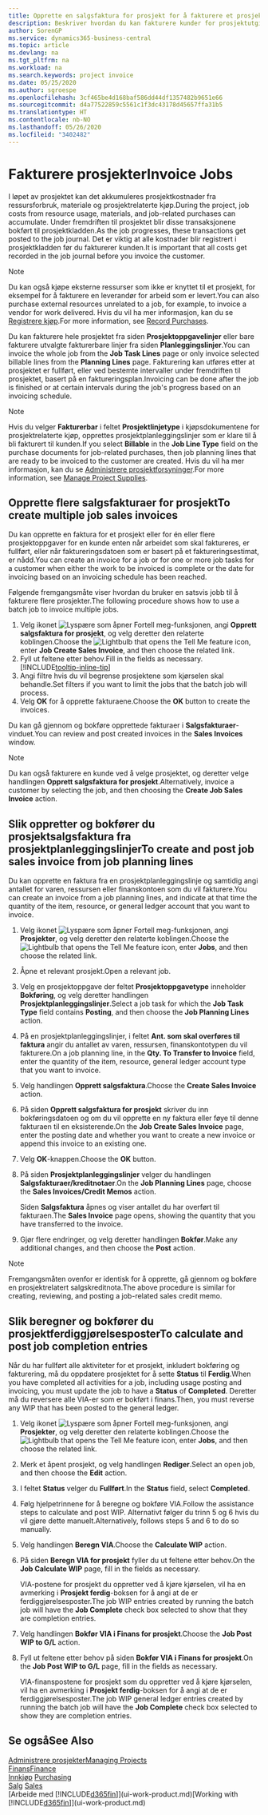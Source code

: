```yaml
---
title: Opprette en salgsfaktura for prosjekt for å fakturere et prosjekt | Microsoft-dokumentasjon
description: Beskriver hvordan du kan fakturere kunder for prosjektutgifter etter hvert som et prosjekt skrider frem.
author: SorenGP
ms.service: dynamics365-business-central
ms.topic: article
ms.devlang: na
ms.tgt_pltfrm: na
ms.workload: na
ms.search.keywords: project invoice
ms.date: 05/25/2020
ms.author: sgroespe
ms.openlocfilehash: 3cf465be4d168baf586dd44df1357482b9651e66
ms.sourcegitcommit: d4a77522859c5561c1f3dc43178d45657ffa31b5
ms.translationtype: HT
ms.contentlocale: nb-NO
ms.lasthandoff: 05/26/2020
ms.locfileid: "3402482"
---
```

# <a name="invoice-jobs"></a><span data-ttu-id="1e18a-103">Fakturere prosjekter</span><span class="sxs-lookup"><span data-stu-id="1e18a-103">Invoice Jobs</span></span>
<span data-ttu-id="1e18a-104">I løpet av prosjektet kan det akkumuleres prosjektkostnader fra ressursforbruk, materiale og prosjektrelaterte kjøp.</span><span class="sxs-lookup"><span data-stu-id="1e18a-104">During the project, job costs from resource usage, materials, and job-related purchases can accumulate.</span></span> <span data-ttu-id="1e18a-105">Under fremdriften til prosjektet blir disse transaksjonene bokført til prosjektkladden.</span><span class="sxs-lookup"><span data-stu-id="1e18a-105">As the job progresses, these transactions get posted to the job journal.</span></span> <span data-ttu-id="1e18a-106">Det er viktig at alle kostnader blir registrert i prosjektkladden før du fakturerer kunden.</span><span class="sxs-lookup"><span data-stu-id="1e18a-106">It is important that all costs get recorded in the job journal before you invoice the customer.</span></span>

> [!NOTE]
> <span data-ttu-id="1e18a-107">Du kan også kjøpe eksterne ressurser som ikke er knyttet til et prosjekt, for eksempel for å fakturere en leverandør for arbeid som er levert.</span><span class="sxs-lookup"><span data-stu-id="1e18a-107">You can also purchase external resources unrelated to a job, for example, to invoice a vendor for work delivered.</span></span> <span data-ttu-id="1e18a-108">Hvis du vil ha mer informasjon, kan du se [Registrere kjøp](purchasing-how-record-purchases.md).</span><span class="sxs-lookup"><span data-stu-id="1e18a-108">For more information, see [Record Purchases](purchasing-how-record-purchases.md).</span></span>

<span data-ttu-id="1e18a-109">Du kan fakturere hele prosjektet fra siden **Prosjektoppgavelinjer** eller bare fakturere utvalgte fakturerbare linjer fra siden **Planleggingslinjer**.</span><span class="sxs-lookup"><span data-stu-id="1e18a-109">You can invoice the whole job from the **Job Task Lines** page or only invoice selected billable lines from the **Planning Lines** page.</span></span> <span data-ttu-id="1e18a-110">Fakturering kan utføres etter at prosjektet er fullført, eller ved bestemte intervaller under fremdriften til prosjektet, basert på en faktureringsplan.</span><span class="sxs-lookup"><span data-stu-id="1e18a-110">Invoicing can be done after the job is finished or at certain intervals during the job's progress based on an invoicing schedule.</span></span>

> [!NOTE]  
> <span data-ttu-id="1e18a-111">Hvis du velger **Fakturerbar** i feltet **Prosjektlinjetype** i kjøpsdokumentene for prosjektrelaterte kjøp, opprettes prosjektplanleggingslinjer som er klare til å bli fakturert til kunden.</span><span class="sxs-lookup"><span data-stu-id="1e18a-111">If you select **Billable** in the **Job Line Type** field on the purchase documents for job-related purchases, then job planning lines that are ready to be invoiced to the customer are created.</span></span> <span data-ttu-id="1e18a-112">Hvis du vil ha mer informasjon, kan du se [Administrere prosjektforsyninger](projects-how-manage-project-supplies.md).</span><span class="sxs-lookup"><span data-stu-id="1e18a-112">For more information, see [Manage Project Supplies](projects-how-manage-project-supplies.md).</span></span>

## <a name="to-create-multiple-job-sales-invoices"></a><span data-ttu-id="1e18a-113">Opprette flere salgsfakturaer for prosjekt</span><span class="sxs-lookup"><span data-stu-id="1e18a-113">To create multiple job sales invoices</span></span>
<span data-ttu-id="1e18a-114">Du kan opprette en faktura for et prosjekt eller for én eller flere prosjektoppgaver for en kunde enten når arbeidet som skal faktureres, er fullført, eller når faktureringsdatoen som er basert på et faktureringsestimat, er nådd.</span><span class="sxs-lookup"><span data-stu-id="1e18a-114">You can create an invoice for a job or for one or more job tasks for a customer when either the work to be invoiced is complete or the date for invoicing based on an invoicing schedule has been reached.</span></span>

<span data-ttu-id="1e18a-115">Følgende fremgangsmåte viser hvordan du bruker en satsvis jobb til å fakturere flere prosjekter.</span><span class="sxs-lookup"><span data-stu-id="1e18a-115">The following procedure shows how to use a batch job to invoice multiple jobs.</span></span>  

1. <span data-ttu-id="1e18a-116">Velg ikonet ![Lyspære som åpner Fortell meg-funksjonen](media/ui-search/search_small.png "Fortell hva du vil gjøre"), angi **Opprett salgsfaktura for prosjekt**, og velg deretter den relaterte koblingen.</span><span class="sxs-lookup"><span data-stu-id="1e18a-116">Choose the ![Lightbulb that opens the Tell Me feature](media/ui-search/search_small.png "Tell me what you want to do") icon, enter **Job Create Sales Invoice**, and then choose the related link.</span></span>  
2. <span data-ttu-id="1e18a-117">Fyll ut feltene etter behov.</span><span class="sxs-lookup"><span data-stu-id="1e18a-117">Fill in the fields as necessary.</span></span> [!INCLUDE[tooltip-inline-tip](includes/tooltip-inline-tip_md.md)]
3. <span data-ttu-id="1e18a-118">Angi filtre hvis du vil begrense prosjektene som kjørselen skal behandle.</span><span class="sxs-lookup"><span data-stu-id="1e18a-118">Set filters if you want to limit the jobs that the batch job will process.</span></span>
4. <span data-ttu-id="1e18a-119">Velg **OK** for å opprette fakturaene.</span><span class="sxs-lookup"><span data-stu-id="1e18a-119">Choose the **OK** button to create the invoices.</span></span>  

<span data-ttu-id="1e18a-120">Du kan gå gjennom og bokføre opprettede fakturaer i **Salgsfakturaer**-vinduet.</span><span class="sxs-lookup"><span data-stu-id="1e18a-120">You can review and post created invoices in the **Sales Invoices** window.</span></span>

> [!NOTE]
> <span data-ttu-id="1e18a-121">Du kan også fakturere en kunde ved å velge prosjektet, og deretter velge handlingen **Opprett salgsfaktura for prosjekt**.</span><span class="sxs-lookup"><span data-stu-id="1e18a-121">Alternatively, invoice a customer by selecting the job, and then choosing the **Create Job Sales Invoice** action.</span></span> 

## <a name="to-create-and-post-job-sales-invoice-from-job-planning-lines"></a><span data-ttu-id="1e18a-122">Slik oppretter og bokfører du prosjektsalgsfaktura fra prosjektplanleggingslinjer</span><span class="sxs-lookup"><span data-stu-id="1e18a-122">To create and post job sales invoice from job planning lines</span></span>
<span data-ttu-id="1e18a-123">Du kan opprette en faktura fra en prosjektplanleggingslinje og samtidig angi antallet for varen, ressursen eller finanskontoen som du vil fakturere.</span><span class="sxs-lookup"><span data-stu-id="1e18a-123">You can create an invoice from a job planning lines, and indicate at that time the quantity of the item, resource, or general ledger account that you want to invoice.</span></span>

1. <span data-ttu-id="1e18a-124">Velg ikonet ![Lyspære som åpner Fortell meg-funksjonen](media/ui-search/search_small.png "Fortell hva du vil gjøre"), angi **Prosjekter**, og velg deretter den relaterte koblingen.</span><span class="sxs-lookup"><span data-stu-id="1e18a-124">Choose the ![Lightbulb that opens the Tell Me feature](media/ui-search/search_small.png "Tell me what you want to do") icon, enter **Jobs**, and then choose the related link.</span></span>
2. <span data-ttu-id="1e18a-125">Åpne et relevant prosjekt.</span><span class="sxs-lookup"><span data-stu-id="1e18a-125">Open a relevant job.</span></span>
3. <span data-ttu-id="1e18a-126">Velg en prosjektoppgave der feltet **Prosjektoppgavetype** inneholder **Bokføring**, og velg deretter handlingen **Prosjektplanleggingslinjer**.</span><span class="sxs-lookup"><span data-stu-id="1e18a-126">Select a job task for which the **Job Task Type** field contains **Posting**, and then choose the **Job Planning Lines** action.</span></span>  
4. <span data-ttu-id="1e18a-127">På en prosjektplanleggingslinjer, i feltet **Ant. som skal overføres til faktura** angir du antallet av varen, ressursen, finanskontotypen du vil fakturere.</span><span class="sxs-lookup"><span data-stu-id="1e18a-127">On a job planning line, in the **Qty. To Transfer to Invoice** field, enter the quantity of the item, resource, general ledger account type that you want to invoice.</span></span>  
5. <span data-ttu-id="1e18a-128">Velg handlingen **Opprett salgsfaktura**.</span><span class="sxs-lookup"><span data-stu-id="1e18a-128">Choose the **Create Sales Invoice** action.</span></span>
6. <span data-ttu-id="1e18a-129">På siden **Opprett salgsfaktura for prosjekt** skriver du inn bokføringsdatoen og om du vil opprette en ny faktura eller føye til denne fakturaen til en eksisterende.</span><span class="sxs-lookup"><span data-stu-id="1e18a-129">On the **Job Create Sales Invoice** page, enter the posting date and whether you want to create a new invoice or append this invoice to an existing one.</span></span>
7. <span data-ttu-id="1e18a-130">Velg **OK**-knappen.</span><span class="sxs-lookup"><span data-stu-id="1e18a-130">Choose the **OK** button.</span></span>  
8. <span data-ttu-id="1e18a-131">På siden **Prosjektplanleggingslinjer** velger du handlingen **Salgsfakturaer/kreditnotaer**.</span><span class="sxs-lookup"><span data-stu-id="1e18a-131">On the **Job Planning Lines** page, choose the **Sales Invoices/Credit Memos** action.</span></span>

    <span data-ttu-id="1e18a-132">Siden **Salgsfaktura** åpnes og viser antallet du har overført til fakturaen.</span><span class="sxs-lookup"><span data-stu-id="1e18a-132">The **Sales Invoice** page opens, showing the quantity that you have transferred to the invoice.</span></span>
9. <span data-ttu-id="1e18a-133">Gjør flere endringer, og velg deretter handlingen **Bokfør**.</span><span class="sxs-lookup"><span data-stu-id="1e18a-133">Make any additional changes, and then choose the **Post** action.</span></span>

> [!NOTE]  
>   <span data-ttu-id="1e18a-134">Fremgangsmåten ovenfor er identisk for å opprette, gå gjennom og bokføre en prosjektrelatert salgskreditnota.</span><span class="sxs-lookup"><span data-stu-id="1e18a-134">The above procedure is similar for creating, reviewing, and posting a job-related sales credit memo.</span></span>

## <a name="to-calculate-and-post-job-completion-entries"></a><span data-ttu-id="1e18a-135">Slik beregner og bokfører du prosjektferdiggjørelsesposter</span><span class="sxs-lookup"><span data-stu-id="1e18a-135">To calculate and post job completion entries</span></span>
<span data-ttu-id="1e18a-136">Når du har fullført alle aktiviteter for et prosjekt, inkludert bokføring og fakturering, må du oppdatere prosjektet for å sette **Status** til **Ferdig**.</span><span class="sxs-lookup"><span data-stu-id="1e18a-136">When you have completed all activities for a job, including usage posting and invoicing, you must update the job to have a **Status** of **Completed**.</span></span> <span data-ttu-id="1e18a-137">Deretter må du reversere alle VIA-er som er bokført i finans.</span><span class="sxs-lookup"><span data-stu-id="1e18a-137">Then, you must reverse any WIP that has been posted to the general ledger.</span></span>

1. <span data-ttu-id="1e18a-138">Velg ikonet ![Lyspære som åpner Fortell meg-funksjonen](media/ui-search/search_small.png "Fortell hva du vil gjøre"), angi **Prosjekter**, og velg deretter den relaterte koblingen.</span><span class="sxs-lookup"><span data-stu-id="1e18a-138">Choose the ![Lightbulb that opens the Tell Me feature](media/ui-search/search_small.png "Tell me what you want to do") icon, enter **Jobs**, and then choose the related link.</span></span>  
2. <span data-ttu-id="1e18a-139">Merk et åpent prosjekt, og velg handlingen **Rediger**.</span><span class="sxs-lookup"><span data-stu-id="1e18a-139">Select an open job, and then choose the **Edit** action.</span></span>
3. <span data-ttu-id="1e18a-140">I feltet **Status** velger du **Fullført**.</span><span class="sxs-lookup"><span data-stu-id="1e18a-140">In the **Status** field, select **Completed**.</span></span>
4. <span data-ttu-id="1e18a-141">Følg hjelpetrinnene for å beregne og bokføre VIA.</span><span class="sxs-lookup"><span data-stu-id="1e18a-141">Follow the assistance steps to calculate and post WIP.</span></span> <span data-ttu-id="1e18a-142">Alternativt følger du trinn 5 og 6 hvis du vil gjøre dette manuelt.</span><span class="sxs-lookup"><span data-stu-id="1e18a-142">Alternatively, follows steps 5 and 6 to do so manually.</span></span>  
5. <span data-ttu-id="1e18a-143">Velg handlingen **Beregn VIA**.</span><span class="sxs-lookup"><span data-stu-id="1e18a-143">Choose the **Calculate WIP** action.</span></span>
6. <span data-ttu-id="1e18a-144">På siden **Beregn VIA for prosjekt** fyller du ut feltene etter behov.</span><span class="sxs-lookup"><span data-stu-id="1e18a-144">On the **Job Calculate WIP** page, fill in the fields as necessary.</span></span>  

     <span data-ttu-id="1e18a-145">VIA-postene for prosjekt du oppretter ved å kjøre kjørselen, vil ha en avmerking i **Prosjekt ferdig**-boksen for å angi at de er ferdiggjørelsesposter.</span><span class="sxs-lookup"><span data-stu-id="1e18a-145">The job WIP entries created by running the batch job will have the **Job Complete** check box selected to show that they are completion entries.</span></span>  
7. <span data-ttu-id="1e18a-146">Velg handlingen **Bokfør VIA i Finans for prosjekt**.</span><span class="sxs-lookup"><span data-stu-id="1e18a-146">Choose the **Job Post WIP to G/L** action.</span></span>
8. <span data-ttu-id="1e18a-147">Fyll ut feltene etter behov på siden **Bokfør VIA i Finans for prosjekt**.</span><span class="sxs-lookup"><span data-stu-id="1e18a-147">On the **Job Post WIP to G/L** page, fill in the fields as necessary.</span></span>  

     <span data-ttu-id="1e18a-148">VIA-finanspostene for prosjekt som du oppretter ved å kjøre kjørselen, vil ha en avmerking i **Prosjekt ferdig**-boksen for å angi at de er ferdiggjørelsesposter.</span><span class="sxs-lookup"><span data-stu-id="1e18a-148">The job WIP general ledger entries created by running the batch job will have the **Job Complete** check box selected to show they are completion entries.</span></span>

## <a name="see-also"></a><span data-ttu-id="1e18a-149">Se også</span><span class="sxs-lookup"><span data-stu-id="1e18a-149">See Also</span></span>
[<span data-ttu-id="1e18a-150">Administrere prosjekter</span><span class="sxs-lookup"><span data-stu-id="1e18a-150">Managing Projects</span></span>](projects-manage-projects.md)  
[<span data-ttu-id="1e18a-151">Finans</span><span class="sxs-lookup"><span data-stu-id="1e18a-151">Finance</span></span>](finance.md)  
<span data-ttu-id="1e18a-152">[Innkjøp](purchasing-manage-purchasing.md)       </span><span class="sxs-lookup"><span data-stu-id="1e18a-152">[Purchasing](purchasing-manage-purchasing.md)       </span></span>  
<span data-ttu-id="1e18a-153">[Salg](sales-manage-sales.md)    </span><span class="sxs-lookup"><span data-stu-id="1e18a-153">[Sales](sales-manage-sales.md)    </span></span>  
<span data-ttu-id="1e18a-154">[Arbeide med [!INCLUDE[d365fin](includes/d365fin_md.md)]](ui-work-product.md)</span><span class="sxs-lookup"><span data-stu-id="1e18a-154">[Working with [!INCLUDE[d365fin](includes/d365fin_md.md)]](ui-work-product.md)</span></span>  
